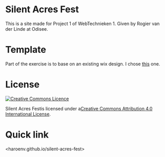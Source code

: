 # Silent Acres Fest

This is a site made for Project 1 of WebTechnieken 1. Given by Rogier van der Linde at Odisee.

# Template

Part of the exercise is to base on an existing wix design. I chose [this](http://www.wix.com/demone2/small-brand-blog) one.

# License

<a rel="license" href="http://creativecommons.org/licenses/by/4.0/">
	<img alt="Creative Commons Licence" style="border-width:0" src="https://i.creativecommons.org/l/by/4.0/88x31.png" />
</a>

<span xmlns:dct="http://purl.org/dc/terms/" href="http://purl.org/dc/dcmitype/Text" property="dct:title" rel="dct:type">Silent Acres Fest</span>is licensed under a<a rel="license" href="http://creativecommons.org/licenses/by/4.0/">Creative Commons Attribution  4.0 International License</a>.

# Quick link

<haroenv.github.io/silent-acres-fest>
